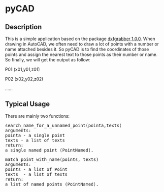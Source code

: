 # pyCAD

## Description

This is a simple application based on the package [dxfgrabber 1.0.0](https://github.com/mozman/dxfgrabber/blob/master/docs/index.rst). When drawing in AutoCAD, we often need to draw a lot of points with a number or name attached besides it. So pyCAD is to find the coordinates of those points and assign the nearest text to those points as their number or name. So finally, we will get the output as follow:

P01 (x01,y01,z01)

P02 (x02,y02,z02)

......

## Typical Usage
There are mainly two functions:
<pre>
search_name_for_a_unnamed_point(pointa,texts)
arguments:
pointa - a single point
texts - a list of texts
return:
a single named point (PointNamed).
</pre>
<pre>
match_point_with_name(points, texts)
arguments:
points - a list of Point
texts  - a list of texts
return:
a list of named points (PointNamed).
</pre>
